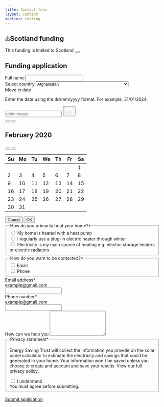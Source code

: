 ```yaml
---
title: Contact form
layout: content
section: testing
---
```


<div class="alert alert-warning alert-dismissible mb-5" role="alert">
  <h2 class="h6 alert-icon">
  <svg xmlns="http://www.w3.org/2000/svg" width="16" height="16" fill="currentColor" class="icon" viewBox="0 0 16 16"><path d="M7.938 2.016A.13.13 0 0 1 8.002 2a.13.13 0 0 1 .063.016.15.15 0 0 1 .054.057l6.857 11.667c.036.06.035.124.002.183a.2.2 0 0 1-.054.06.1.1 0 0 1-.066.017H1.146a.1.1 0 0 1-.066-.017.2.2 0 0 1-.054-.06.18.18 0 0 1 .002-.183L7.884 2.073a.15.15 0 0 1 .054-.057m1.044-.45a1.13 1.13 0 0 0-1.96 0L.165 13.233c-.457.778.091 1.767.98 1.767h13.713c.889 0 1.438-.99.98-1.767z"/><path d="M7.002 12a1 1 0 1 1 2 0 1 1 0 0 1-2 0M7.1 5.995a.905.905 0 1 1 1.8 0l-.35 3.507a.552.552 0 0 1-1.1 0z"/></svg>Scotland funding</h2>
  This funding is limited to Scotland
  <button type="button" class="btn-close" data-bs-dismiss="alert" aria-label="Close"></button>
</div>

<h2>Funding application</h2>

<div class="mb-4">
  <label for="exampleFormControlInput1" class="form-label">Full name</label>
  <input type="text" class="form-control" name="exampleFormControlInput1" id="exampleFormControlInput1">
</div>

<div class="mb-4">
  <label for="exampleFormControlInput2" class="form-label">Select country</label>
  <select class="form-select" name="exampleFormControlInput2" id="exampleFormControlInput2">
    <option value="AF">Afghanistan</option>
    <option value="AL">Albania</option>
    <option value="DZ">Algeria</option>
    <option value="AS">American Samoa</option>
    <option value="AD">Andorra</option>
    <option value="AO">Angola</option>
    <option value="AI">Anguilla</option>
    <option value="AQ">Antarctica</option>
    <option value="AG">Antigua and Barbuda</option>
    <option value="AR">Argentina</option>
    <option value="AM">Armenia</option>
    <option value="AW">Aruba</option>
    <option value="AU">Australia</option>
    <option value="AT">Austria</option>
    <option value="AZ">Azerbaijan</option>
    <option value="BS">Bahamas</option>
    <option value="BH">Bahrain</option>
    <option value="BD">Bangladesh</option>
    <option value="BB">Barbados</option>
    <option value="BY">Belarus</option>
    <option value="BE">Belgium</option>
    <option value="BZ">Belize</option>
    <option value="BJ">Benin</option>
    <option value="BM">Bermuda</option>
    <option value="BT">Bhutan</option>
    <option value="BO">Bolivia</option>
    <option value="BA">Bosnia and Herzegovina</option>
    <option value="BW">Botswana</option>
    <option value="BV">Bouvet Island</option>
    <option value="BR">Brazil</option>
    <option value="IO">British Indian Ocean Territory</option>
    <option value="BN">Brunei Darussalam</option>
    <option value="BG">Bulgaria</option>
    <option value="BF">Burkina Faso</option>
    <option value="BI">Burundi</option>
    <option value="CV">Cabo Verde</option>
    <option value="KH">Cambodia</option>
    <option value="CM">Cameroon</option>
    <option value="CA">Canada</option>
    <option value="KY">Cayman Islands</option>
    <option value="CF">Central African Republic</option>
    <option value="TD">Chad</option>
    <option value="CL">Chile</option>
    <option value="CN">China</option>
    <option value="CX">Christmas Island</option>
    <option value="CC">Cocos (Keeling) Islands</option>
    <option value="CO">Colombia</option>
    <option value="KM">Comoros</option>
    <option value="CG">Congo</option>
    <option value="CD">Congo (DRC)</option>
    <option value="CK">Cook Islands</option>
    <option value="CR">Costa Rica</option>
    <option value="HR">Croatia</option>
    <option value="CU">Cuba</option>
    <option value="CY">Cyprus</option>
    <option value="CZ">Czechia</option>
    <option value="DK">Denmark</option>
    <option value="DJ">Djibouti</option>
    <option value="DM">Dominica</option>
    <option value="DO">Dominican Republic</option>
    <option value="EC">Ecuador</option>
    <option value="EG">Egypt</option>
    <option value="SV">El Salvador</option>
    <option value="GQ">Equatorial Guinea</option>
    <option value="ER">Eritrea</option>
    <option value="EE">Estonia</option>
    <option value="SZ">Eswatini</option>
    <option value="ET">Ethiopia</option>
    <option value="FK">Falkland Islands</option>
    <option value="FO">Faroe Islands</option>
    <option value="FJ">Fiji</option>
    <option value="FI">Finland</option>
    <option value="FR">France</option>
    <option value="GF">French Guiana</option>
    <option value="PF">French Polynesia</option>
    <option value="TF">French Southern Territories</option>
    <option value="GA">Gabon</option>
    <option value="GM">Gambia</option>
    <option value="GE">Georgia</option>
    <option value="DE">Germany</option>
    <option value="GH">Ghana</option>
    <option value="GI">Gibraltar</option>
    <option value="GR">Greece</option>
    <option value="GL">Greenland</option>
    <option value="GD">Grenada</option>
    <option value="GP">Guadeloupe</option>
    <option value="GU">Guam</option>
    <option value="GT">Guatemala</option>
    <option value="GG">Guernsey</option>
    <option value="GN">Guinea</option>
    <option value="GW">Guinea-Bissau</option>
    <option value="GY">Guyana</option>
    <option value="HT">Haiti</option>
    <option value="HM">Heard Island and McDonald Islands</option>
    <option value="VA">Holy See (Vatican City)</option>
    <option value="HN">Honduras</option>
    <option value="HK">Hong Kong</option>
    <option value="HU">Hungary</option>
    <option value="IS">Iceland</option>
    <option value="IN">India</option>
    <option value="ID">Indonesia</option>
    <option value="IR">Iran</option>
    <option value="IQ">Iraq</option>
    <option value="IE">Ireland</option>
    <option value="IM">Isle of Man</option>
    <option value="IL">Israel</option>
    <option value="IT">Italy</option>
    <option value="CI">Ivory Coast</option>
    <option value="JM">Jamaica</option>
    <option value="JP">Japan</option>
    <option value="JE">Jersey</option>
    <option value="JO">Jordan</option>
    <option value="KZ">Kazakhstan</option>
    <option value="KE">Kenya</option>
    <option value="KI">Kiribati</option>
    <option value="KP">North Korea</option>
    <option value="KR">South Korea</option>
    <option value="KW">Kuwait</option>
    <option value="KG">Kyrgyzstan</option>
    <option value="LA">Laos</option>
    <option value="LV">Latvia</option>
    <option value="LB">Lebanon</option>
    <option value="LS">Lesotho</option>
    <option value="LR">Liberia</option>
    <option value="LY">Libya</option>
    <option value="LI">Liechtenstein</option>
    <option value="LT">Lithuania</option>
    <option value="LU">Luxembourg</option>
    <option value="MO">Macao</option>
    <option value="MG">Madagascar</option>
    <option value="MW">Malawi</option>
    <option value="MY">Malaysia</option>
    <option value="MV">Maldives</option>
    <option value="ML">Mali</option>
    <option value="MT">Malta</option>
    <option value="MH">Marshall Islands</option>
    <option value="MQ">Martinique</option>
    <option value="MR">Mauritania</option>
    <option value="MU">Mauritius</option>
    <option value="YT">Mayotte</option>
    <option value="MX">Mexico</option>
    <option value="FM">Micronesia</option>
    <option value="MD">Moldova</option>
    <option value="MC">Monaco</option>
    <option value="MN">Mongolia</option>
    <option value="ME">Montenegro</option>
    <option value="MS">Montserrat</option>
    <option value="MA">Morocco</option>
    <option value="MZ">Mozambique</option>
    <option value="MM">Myanmar</option>
    <option value="NA">Namibia</option>
    <option value="NR">Nauru</option>
    <option value="NP">Nepal</option>
    <option value="NL">Netherlands</option>
    <option value="NC">New Caledonia</option>
    <option value="NZ">New Zealand</option>
    <option value="NI">Nicaragua</option>
    <option value="NE">Niger</option>
    <option value="NG">Nigeria</option>
    <option value="NU">Niue</option>
    <option value="NF">Norfolk Island</option>
    <option value="MK">North Macedonia</option>
    <option value="MP">Northern Mariana Islands</option>
    <option value="NO">Norway</option>
    <option value="OM">Oman</option>
    <option value="PK">Pakistan</option>
    <option value="PW">Palau</option>
    <option value="PS">Palestine</option>
    <option value="PA">Panama</option>
    <option value="PG">Papua New Guinea</option>
    <option value="PY">Paraguay</option>
    <option value="PE">Peru</option>
    <option value="PH">Philippines</option>
    <option value="PN">Pitcairn Islands</option>
    <option value="PL">Poland</option>
    <option value="PT">Portugal</option>
    <option value="PR">Puerto Rico</option>
    <option value="QA">Qatar</option>
    <option value="RE">Réunion</option>
    <option value="RO">Romania</option>
    <option value="RU">Russia</option>
    <option value="RW">Rwanda</option>
    <option value="BL">Saint Barthélemy</option>
    <option value="SH">Saint Helena</option>
    <option value="KN">Saint Kitts and Nevis</option>
    <option value="LC">Saint Lucia</option>
    <option value="MF">Saint Martin</option>
    <option value="PM">Saint Pierre and Miquelon</option>
    <option value="VC">Saint Vincent and the Grenadines</option>
    <option value="WS">Samoa</option>
    <option value="SM">San Marino</option>
    <option value="ST">São Tomé and Príncipe</option>
    <option value="SA">Saudi Arabia</option>
    <option value="SN">Senegal</option>
    <option value="RS">Serbia</option>
    <option value="SC">Seychelles</option>
    <option value="SL">Sierra Leone</option>
    <option value="SG">Singapore</option>
    <option value="SX">Sint Maarten</option>
    <option value="SK">Slovakia</option>
    <option value="SI">Slovenia</option>
    <option value="SB">Solomon Islands</option>
    <option value="SO">Somalia</option>
    <option value="ZA">South Africa</option>
    <option value="GS">South Georgia and the South Sandwich Islands</option>
    <option value="SS">South Sudan</option>
    <option value="ES">Spain</option>
    <option value="LK">Sri Lanka</option>
    <option value="SD">Sudan</option>
    <option value="SR">Suriname</option>
    <option value="SJ">Svalbard and Jan Mayen</option>
    <option value="SE">Sweden</option>
    <option value="CH">Switzerland</option>
    <option value="SY">Syria</option>
    <option value="TW">Taiwan</option>
    <option value="TJ">Tajikistan</option>
    <option value="TZ">Tanzania</option>
    <option value="TH">Thailand</option>
    <option value="TL">Timor-Leste</option>
    <option value="TG">Togo</option>
    <option value="TK">Tokelau</option>
    <option value="TO">Tonga</option>
    <option value="TT">Trinidad and Tobago</option>
    <option value="TN">Tunisia</option>
    <option value="TR">Turkey</option>
    <option value="TM">Turkmenistan</option>
    <option value="TC">Turks and Caicos Islands</option>
    <option value="TV">Tuvalu</option>
    <option value="UG">Uganda</option>
    <option value="UA">Ukraine</option>
    <option value="AE">United Arab Emirates</option>
    <option value="GB">United Kingdom</option>
    <option value="US">United States</option>
    <option value="UM">United States Minor Outlying Islands</option>
    <option value="UY">Uruguay</option>
    <option value="UZ">Uzbekistan</option>
    <option value="VU">Vanuatu</option>
    <option value="VE">Venezuela</option>
    <option value="VN">Vietnam</option>
    <option value="VG">British Virgin Islands</option>
    <option value="VI">U.S. Virgin Islands</option>
    <option value="WF">Wallis and Futuna</option>
    <option value="EH">Western Sahara</option>
    <option value="YE">Yemen</option>
    <option value="ZM">Zambia</option>
    <option value="ZW">Zimbabwe</option>
  </select>
</div>
  
  <div id="myDatepicker" class="datepicker mb-4">
    <div class="date">
      <label for="id-textbox-1">Move in date</label>
      <p class="desc" id="id-description-1">Enter the date using the dd/mm/yyyy format. For example, 31/01/2024.</p>
      <div class="group">
        <input type="text" placeholder="dd/mm/yyyy" id="id-textbox-1" aria-describedby="id-description-1">
        <button type="button" class="icon" aria-label="Choose Date">
          <svg width="25" height="27" viewBox="0 0 25 27" fill="none" xmlns="http://www.w3.org/2000/svg">
            <path d="M22.1 2.9H20.9V0.5H18.5V2.9H6.5V0.5H4.1V2.9H2.9C1.58 2.9 0.5 3.98 0.5 5.3V24.5C0.5 25.82 1.58 26.9 2.9 26.9H22.1C23.42 26.9 24.5 25.82 24.5 24.5V5.3C24.5 3.98 23.42 2.9 22.1 2.9ZM22.1 24.5H2.9V8.9H22.1V24.5Z" fill="white"/>
          </svg>
        </button>
      </div>
    </div>
    <div id="id-datepicker-1" class="datepicker-dialog" role="dialog" aria-modal="true" aria-label="Choose Date">
      <div class="header">
        <button type="button" class="prev-year" aria-label="previous year"></button>
        <button type="button" class="prev-month" aria-label="previous month"></button>
        <h2 id="id-grid-label" class="month-year" aria-live="polite">February 2020</h2>
        <button type="button" class="next-month" aria-label="next month">
          <span class="fas fa-angle-right fa-lg"></span>
        </button>
        <button type="button" class="next-year" aria-label="next year">
          <span class="fas fa-angle-double-right fa-lg"></span>
        </button>
      </div>
      <div class="table-wrap"><table class="dates" role="grid" aria-labelledby="id-grid-label">
          <thead>
            <tr>
              <th scope="col" abbr="Sunday">Su</th>
              <th scope="col" abbr="Monday">Mo</th>
              <th scope="col" abbr="Tuesday">Tu</th>
              <th scope="col" abbr="Wednesday">We</th>
              <th scope="col" abbr="Thursday">Th</th>
              <th scope="col" abbr="Friday">Fr</th>
              <th scope="col" abbr="Saturday">Sa</th>
            </tr>
          </thead>
          <tbody>
            <tr>
              <td class="disabled" tabindex="-1"></td>
              <td class="disabled" tabindex="-1"></td>
              <td class="disabled" tabindex="-1"></td>
              <td class="disabled" tabindex="-1"></td>
              <td class="disabled" tabindex="-1"></td>
              <td class="disabled" tabindex="-1"></td>
              <td tabindex="-1" data-date="2020-02-01">1</td>
            </tr>
            <tr>
              <td tabindex="-1" data-date="2020-02-02">2</td>
              <td tabindex="-1" data-date="2020-02-03">3</td>
              <td tabindex="-1" data-date="2020-02-04">4</td>
              <td tabindex="-1" data-date="2020-02-05">5</td>
              <td tabindex="-1" data-date="2020-02-06">6</td>
              <td tabindex="-1" data-date="2020-02-07">7</td>
              <td tabindex="-1" data-date="2020-02-08">8</td>
            </tr>
            <tr>
              <td tabindex="-1" data-date="2020-02-09">9</td>
              <td tabindex="-1" data-date="2020-02-10">10</td>
              <td tabindex="-1" data-date="2020-02-11">11</td>
              <td tabindex="-1" data-date="2020-02-12">12</td>
              <td tabindex="-1" data-date="2020-02-13">13</td>
              <td tabindex="0" data-date="2020-02-14" role="gridcell" aria-selected="true">14</td>
              <td tabindex="-1" data-date="2020-02-15">15</td>
            </tr>
            <tr>
              <td tabindex="-1" data-date="2020-02-16">16</td>
              <td tabindex="-1" data-date="2020-02-17">17</td>
              <td tabindex="-1" data-date="2020-02-18">18</td>
              <td tabindex="-1" data-date="2020-02-19">19</td>
              <td tabindex="-1" data-date="2020-02-20">20</td>
              <td tabindex="-1" data-date="2020-02-21">21</td>
              <td tabindex="-1" data-date="2020-02-22">22</td>
            </tr>
            <tr>
              <td tabindex="-1" data-date="2020-02-23">23</td>
              <td tabindex="-1" data-date="2020-02-24">24</td>
              <td tabindex="-1" data-date="2020-02-25">25</td>
              <td tabindex="-1" data-date="2020-02-26">26</td>
              <td tabindex="-1" data-date="2020-02-27">27</td>
              <td tabindex="-1" data-date="2020-02-28">28</td>
              <td tabindex="-1" data-date="2020-02-29">29</td>
            </tr>
            <tr>
              <td tabindex="-1" data-date="2020-02-30">30</td>
              <td tabindex="-1" data-date="2020-02-31">31</td>
              <td class="disabled" tabindex="-1"></td>
              <td class="disabled" tabindex="-1"></td>
              <td class="disabled" tabindex="-1"></td>
              <td class="disabled" tabindex="-1"></td>
              <td class="disabled" tabindex="-1"></td>
            </tr>
          </tbody>
        </table>
      </div>
      <div class="dialog-message" aria-live="polite"></div>
      <div class="dialog-ok-cancel-group">
        <button class="dialog-button" value="cancel">Cancel</button>
        <button class="dialog-button" value="ok">OK</button>
      </div>
    </div>
  </div>

<fieldset>
  <legend>How do you primarily heat your home?<span>*</span></legend>
  <div class="form-check">
    <input class="form-check-input" type="radio" name="flexRadioDefault" id="flexRadioDefault1" required>
    <label class="form-check-label" for="flexRadioDefault1">
      My home is heated with a heat pump
    </label>
  </div>
  <div class="form-check">
    <input class="form-check-input" type="radio" name="flexRadioDefault" id="flexRadioDefault2" required>
    <label class="form-check-label" for="flexRadioDefault2">
      I regularly use a plug-in electric heater through winter
    </label>
  </div>
  <div class="form-check">
    <input class="form-check-input" type="radio" name="flexRadioDefault" id="flexRadioDefault2" required>
    <label class="form-check-label" for="flexRadioDefault2">
      Electricity is my main source of heating e.g. electric storage heaters or electric radiators
    </label>
  </div>
  </fieldset>

  <fieldset>
    <legend>How do you want to be contacted?<span>*</span></legend>
    <div class="form-check">
      <input class="form-check-input" type="checkbox" value="" id="flexCheckDefault" name="flexCheckDefault" required>
      <label class="form-check-label" for="flexCheckDefault">
        Email
      </label>
    </div>
    <div class="form-check">
      <input class="form-check-input" type="checkbox" value="" id="flexCheckChecked" name="flexCheckChecked" required>
      <label class="form-check-label" for="flexCheckChecked">
        Phone
      </label>
    </div>
  </fieldset>

  <div class="mb-4">
    <label for="email" class="form-label">Email address<span>*</span></label>
    <div class="form-text">example@gmail.com</div>
    <input type="email" class="form-control" id="email" name="email" required>
  </div>
  <div class="mb-4">
    <label for="phone" class="form-label">Phone number<span>*</span></label>
    <div class="form-text">example@gmail.com</div>
    <input type="phone" class="form-control" id="phone" name="phone" required>
  </div>

  <div class="form-group mb-5">
    <label for="exampleFormControlTextarea1" class="form-label">How can we help you</label>
    <textarea class="form-control" id="exampleFormControlTextarea1" name="exampleFormControlTextarea1" rows="5"></textarea>
  </div>

  <fieldset class="mb-4">
    <legend>Privacy statement<span>*</span></legend>
    <p>Energy Saving Trust will collect the information you provide on the solar panel calculator to estimate the electricity and savings that could be generated in your home. Your information won't be saved unless you choose to create and account and save your results. View our full privacy policy.</p>
    <div class="form-check">
      <input class="form-check-input" type="checkbox" value="" id="invalidCheck" required="">
      <label class="form-check-label" for="invalidCheck">
        I understand
      </label>
      <div class="invalid-feedback">
        You must agree before submitting.
      </div>
    </div>
  </fieldset>

  <a href="#" class="btn btn-primary">Submit application</a>
  

